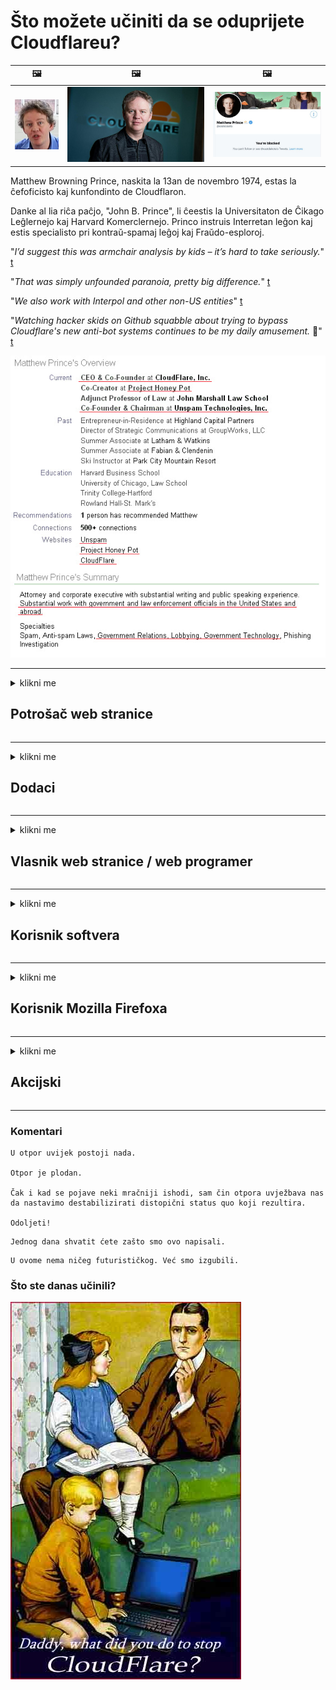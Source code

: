 # Što možete učiniti da se oduprijete Cloudflareu?

| 🖼 | 🖼 | 🖼 |
| --- | --- | --- |
| ![](../image/matthew_prince_teen.jpg) | ![](../image/matthew_prince.jpg) | ![](../image/blockedbymatthewprince.jpg) |


Matthew Browning Prince, naskita la 13an de novembro 1974, estas la ĉefoficisto kaj kunfondinto de Cloudflaron.

Danke al lia riĉa paĉjo, "John B. Prince", li ĉeestis la Universitaton de Ĉikago Leĝlernejo kaj Harvard Komerclernejo.
Princo instruis Interretan leĝon kaj estis specialisto pri kontraŭ-spamaj leĝoj kaj Fraŭdo-esploroj.


"*I’d suggest this was armchair analysis by kids – it’s hard to take seriously.*" [t](https://www.theguardian.com/technology/2015/nov/19/cloudflare-accused-by-anonymous-helping-isis)

"*That was simply unfounded paranoia, pretty big difference.*"  [t](https://twitter.com/xxdesmus/status/992757936123359233)

"*We also work with Interpol and other non-US entities*" [t](https://twitter.com/eastdakota/status/1203028504184360960)

"*Watching hacker skids on Github squabble about trying to bypass Cloudflare's new anti-bot systems continues to be my daily amusement.* 🍿" [t](https://twitter.com/eastdakota/status/1273277839102656515)


![](../image/whoismp.jpg)

---


<details>
<summary>klikni me

## Potrošač web stranice
</summary>


- Ako web lokacija koja vam se sviđa koristi Cloudflare, recite im da ne koriste Cloudflare.
  - Kukanje na društvenim mrežama kao što su Facebook, Reddit, Twitter ili Mastodon nema razlike. [Akcije su glasnije od hashtagova.](https://twitter.com/phyzonloop/status/1274132092490862594)
  - Pokušajte kontaktirati vlasnika web stranice ako želite biti korisni.

[Rekao je Cloudflare](https://github.com/Eloston/ungoogled-chromium/issues/783):
```
Preporučujemo da se obratite administratorima za određene usluge ili web stranice s kojima nailazite i podijelite svoje iskustvo.
```

[Ako ga ne zatražite, vlasnik web mjesta nikad ne zna taj problem.](../PEOPLE.md)

![](../image/liberapay.jpg)

[Uspješan primjer](https://counterpartytalk.org/t/turn-off-cloudflare-on-counterparty-co-plz/164/5).<br>
Imaš problem? [Podignite svoj glas sada.](https://github.com/maraoz/maraoz.github.io/issues/1) Primjer u nastavku.

```
Vi samo pomažete korporativnoj cenzuri i masovnom nadzoru.
http://crimeflare.eu.org
```

```
Vaša se web stranica nalazi u privatnom ograđenom vrtu CloudFlare koji krši privatnost.
http://crimeflare.eu.org
```

- Odvojite malo vremena za čitanje pravila o privatnosti web mjesta.
  - ako je web mjesto iza Cloudflarea ili koristi usluge povezane s Cloudflareom.

Mora objasniti što je "Cloudflare" i zatražiti dopuštenje za dijeljenje vaših podataka s Cloudflareom. Ako to ne učine, rezultirat će povredom povjerenja i treba izbjegavati dotično web mjesto.

[Ovdje je prihvatljiv primjer politike privatnosti](https://archive.is/bDlTz) ("Subprocessors" > "Entity Name")

```
Pročitao sam vašu politiku privatnosti i ne mogu pronaći riječ Cloudflare.
Odbijam dijeliti podatke s vama ako nastavite slati moje podatke Cloudflareu.
http://crimeflare.eu.org
```

Ovo je primjer politike privatnosti koja nema riječ Cloudflare.
[Liberland Jobs](https://archive.is/daKIr) [privacy policy](https://docsend.com/view/feiwyte):

![](../image/cfwontobey.jpg)

Cloudflare imaju svoja pravila o privatnosti.
[Cloudflare voli doxxing ljude.](https://www.reddit.com/r/GamerGhazi/comments/2s64fe/be_wary_reporting_to_cloudflare/)

Evo dobrog primjera za obrazac za prijavu na web mjesto.
AFAIK, nula web stranica to radi. Hoćete li im vjerovati?

```
Klikom na „Prijavi se za XYZ“ pristajete na naše uvjete pružanja usluge i izjavu o privatnosti.
Također se slažete s dijeljenjem svojih podataka s Cloudflareom, a također se slažete i s izjavom o privatnosti Cloudflarea.
Ako Cloudflare procuri vaše podatke ili vam ne dopusti povezivanje s našim poslužiteljima, nismo mi krivi. [*]

[ Prijavite se ] [ ne slažem se ]
```
[*] [PEOPLE.md](../PEOPLE.md)


- Pokušajte ne koristiti njihovu uslugu. Sjetite se da vas promatra Cloudflare.
  - ["I'm in your TLS, sniffin' your passworz"](../image/iminurtls.jpg)

- Potražite drugu web stranicu. Na internetu postoje alternative i mogućnosti!

- Uvjerite svoje prijatelje da svakodnevno koriste Tor.
  - Anonimnost bi trebala biti standard otvorenog interneta!
  - [Imajte na umu da projekt Tor ne voli ovaj projekt.](../HISTORY.md)

</details>

------

<details>
<summary>klikni me

## Dodaci
</summary>

- Ako je vaš preglednik Firefox, Tor Browser ili Ungoogled Chromium, upotrijebite jedan od ovih dodataka u nastavku.
  - Ako želite dodati drugi novi dodatak, prvo pitajte o tome.


| Ime | Programer | Podrška | Može blokirati | Može obavijestiti | Chrome |
| -------- | -------- | -------- | -------- | -------- | -------- |
| [Bloku Cloudflaron MITM-Atakon](../subfiles/about.bcma.md) | #Addon | [ ? ](http://crimeflare.eu.org/) | **Da**     | **Da**     |  **Da** |
| [Ĉu ligoj estas vundeblaj al MITM-atako?](../subfiles/about.ismm.md) | #Addon | [ ? ](http://crimeflare.eu.org/) | Ne     | **Da**     |  **Da** |
| [Ĉu ĉi tiuj ligoj blokos Tor-uzanton?](../subfiles/about.isat.md) | #Addon | [ ? ](http://crimeflare.eu.org/) | Ne     | **Da**     |  **Da** |
| [Block Cloudflare MITM Attack](https://trac.torproject.org/projects/tor/attachment/ticket/24351/block_cloudflare_mitm_attack-1.0.14.1-an%2Bfx.xpi)<br>[**DELETED BY TOR PROJECT**](../HISTORY.md) | nullius | [ ? ](../tool/block_cloudflare_mitm_fx), [Link](http://crimeflare.eu.org/) | **Da**     | **Da**     |  Ne |
| [TPRB](http://34ahehcli3epmhbu2wbl6kw6zdfl74iyc4vg3ja4xwhhst332z3knkyd.onion/) | Sw | [ ? ](http://34ahehcli3epmhbu2wbl6kw6zdfl74iyc4vg3ja4xwhhst332z3knkyd.onion/) | **Da**     | **Da**     |  Ne |
| [Detect Cloudflare](https://addons.mozilla.org/en-US/firefox/addon/detect-cloudflare/) | Frank Otto | [ ? ](https://github.com/traktofon/cf-detect) | Ne     | **Da**     |  Ne |
| [True Sight](https://addons.mozilla.org/en-US/firefox/addon/detect-cloudflare-plus/) | claustromaniac | [ ? ](https://github.com/claustromaniac/detect-cloudflare-plus) | Ne     | **Da**     |  Ne |
| [Which Cloudflare datacenter am I visiting?](https://addons.mozilla.org/en-US/firefox/addon/cf-pop/) | 依云 | [ ? ](https://github.com/lilydjwg/cf-pop) | Ne     | **Da**     |  Ne |


- "Decentraleyes" mogu zaustaviti vezu s "CDNJS (Cloudflare)".
  - Sprječava velik broj zahtjeva da dođu do mreža i služi lokalnim datotekama kako bi web stranice spriječile lomljenje.
  - Odgovorio je programer: "[very concerning indeed](https://github.com/Synzvato/decentraleyes/issues/236#issuecomment-352049501)", "[widespread usage severely centralizes the web](https://github.com/Synzvato/decentraleyes/issues/251#issuecomment-366752049)"

- [Također možete ukloniti Cloudflare certifikat ili mu vjerovati iz svog Odjela za izdavanje certifikata (CA).](https://www.ssl.com/how-to/remove-root-certificate-firefox/)

</details>

------

<details>
<summary>klikni me

## Vlasnik web stranice / web programer
</summary>


![](../image/word_cloudflarefree.jpg)

- Nemojte koristiti Cloudflare rješenje, Razdoblje.
  - Možete i bolje od toga, zar ne? [Evo kako ukloniti pretplate, planove, domene ili račune na Cloudflare.](https://support.cloudflare.com/hc/en-us/articles/200167776-Removing-subscriptions-plans-domains-or-accounts)

| 🖼 | 🖼 |
| --- | --- |
| ![](../image/htmlalertcloudflare.jpg) | ![](../image/htmlalertcloudflare2.jpg) |

- Želite više kupaca? Znaš što ti je činiti. Savjet je "iznad crte".
  - [Pozdrav, napisali ste "Vašu privatnost shvaćamo ozbiljno", ali dobio sam poruku "Greška 403 Zabranjeni anonimni proxy nije dopušten".](https://it.slashdot.org/story/19/02/19/0033255/stop-saying-we-take-your-privacy-and-security-seriously) Zašto blokirate Tor ili VPN? A zašto blokirate privremene mailove?

![](../image/anonexist.jpg)

- Korištenje Cloudflarea povećat će šanse za prekid rada. Posjetitelji ne mogu pristupiti vašoj web stranici ako vam poslužitelj ne radi ili Cloudflare ne radi.
  - [Jeste li stvarno mislili da Cloudflare nikad neće pasti dolje?](https://www.ibtimes.com/cloudflare-down-not-working-sites-producing-504-gateway-timeout-errors-2618008) [Another](https://twitter.com/Jedduff/status/1097875615997399040) [sample](https://twitter.com/search?f=tweets&vertical=default&q=Cloudflare%20is%20having%20problems). [Need more](../PEOPLE.md)?

![](../image/cloudflareinternalerror.jpg)

- Korištenje Cloudflarea za proksiranje vaše "API usluge", "poslužitelja za ažuriranje softvera" ili "RSS feeda" naštetit će vašem kupcu. Kupac vas je nazvao i rekao "Ne mogu više koristiti vaš API", a vi nemate pojma što se događa. Cloudflare može tiho blokirati vašeg kupca. Mislite li da je to u redu?
  - Postoji mnogo mrežnih usluga za klijente RSS čitača i RSS čitača. Zašto objavljujete RSS feed ako ne dopuštate ljudima da se pretplate?

![](../image/rssfeedovercf.jpg)

- Trebate li HTTPS certifikat? Koristite "Let's Encrypt" ili ga jednostavno kupite od tvrtke CA.

- Trebate li DNS poslužitelj? Ne možete postaviti vlastiti poslužitelj? Što je s njima: [Hurricane Electric Free DNS](https://dns.he.net/), [Dyn.com](https://dyn.com/dns/), [1984 Hosting](https://www.1984hosting.com/), [Afraid.Org (Administrator je izbrisao vaš račun ako koristite TOR)](https://freedns.afraid.org/)
  - [Alternativoj al DNS](../subfiles/alternative.domaindns.md)

- Tražite uslugu hostinga? Samo besplatno? Što je s njima: [Onion Service](http://vww6ybal4bd7szmgncyruucpgfkqahzddi37ktceo3ah7ngmcopnpyyd.onion/en/security/network-security/tor/onionservices-best-practices), [Free Web Hosting Area](https://freewha.com/), [Autistici/Inventati Web Site Hosting](https://www.autinv5q6en4gpf4.onion/services/website), [Github Pages](https://pages.github.com/), [Surge](https://surge.sh/)
  - [Alternative Cloudflareu](../subfiles/alternative.cloudflare.md)

- Koristite li "cloudflare-ipfs.com"? [Znate li da je Cloudflare IPFS loš?](../PEOPLE.md)

- Instalirajte vatrozid web aplikacija, poput OWASP i Fail2Ban, na svoj poslužitelj i ispravno ga konfigurirajte.
  - Blokiranje Tor-a nije rješenje. Ne kažnjavajte sve samo zbog malih loših korisnika.

- Preusmjerite ili blokirajte korisnicima "Cloudflare Warp" pristup vašem web mjestu. I navedite razlog ako možete.

> IP popis: "[Trenutni rasponi IP-a Cloudflarea](cloudflare_inc/)"

> A: Samo ih blokiraj

```
server {
...
deny 173.245.48.0/20;
deny 103.21.244.0/22;
deny 103.22.200.0/22;
deny 103.31.4.0/22;
deny 141.101.64.0/18;
deny 108.162.192.0/18;
deny 190.93.240.0/20;
deny 188.114.96.0/20;
deny 197.234.240.0/22;
deny 198.41.128.0/17;
deny 162.158.0.0/15;
deny 104.16.0.0/12;
deny 172.64.0.0/13;
deny 131.0.72.0/22;
deny 2400:cb00::/32;
deny 2606:4700::/32;
deny 2803:f800::/32;
deny 2405:b500::/32;
deny 2405:8100::/32;
deny 2a06:98c0::/29;
deny 2c0f:f248::/32;
...
}
```

> B: Preusmjeravanje na stranicu upozorenja

```
http {
...
geo $iscf {
default 0;
173.245.48.0/20 1;
103.21.244.0/22 1;
103.22.200.0/22 1;
103.31.4.0/22 1;
141.101.64.0/18 1;
108.162.192.0/18 1;
190.93.240.0/20 1;
188.114.96.0/20 1;
197.234.240.0/22 1;
198.41.128.0/17 1;
162.158.0.0/15 1;
104.16.0.0/12 1;
172.64.0.0/13 1;
131.0.72.0/22 1;
2400:cb00::/32 1;
2606:4700::/32 1;
2803:f800::/32 1;
2405:b500::/32 1;
2405:8100::/32 1;
2a06:98c0::/29 1;
2c0f:f248::/32 1;
}
...
}

server {
...
if ($iscf) {rewrite ^ https://example.com/cfwsorry.php;}
...
}

<?php
header('HTTP/1.1 406 Not Acceptable');
echo <<<CLOUDFLARED
Thank you for visiting ourwebsite.com!<br />
We are sorry, but we can't serve you because your connection is being intercepted by Cloudflare.<br />
Please read http://crimeflare.eu.org for more information.<br />
CLOUDFLARED;
die();
```

- Ako vjerujete u slobodu i želite dobrodošlicu anonimnim korisnicima, postavite Tor Onion Service ili I2P insite.

- Zatražite savjet od ostalih dualnih operatora Clearnet / Tor i steknite anonimne prijatelje!

</details>

------

<details>
<summary>klikni me

## Korisnik softvera
</summary>


- Discord koristi CloudFlare. Alternative? Preporučujemo [**Briar** (Android)](https://f-droid.org/en/packages/org.briarproject.briar.android/), [Ricochet (PC)](https://ricochet.im/), [Tox + Tor (Android/PC)](https://tox.chat/download.html)
  - Briar uključuje Tor demon, tako da ne morate instalirati Orbot.
  - Programeri Qwtch, Open Privacy, izbrisali su projekt stop_cloudflare iz svoje git usluge bez najave.

- Ako koristite Debian GNU / Linux ili bilo koji drugi derivat, pretplatite se: [bug #831835](https://bugs.debian.org/cgi-bin/bugreport.cgi?bug=831835). A ako možete, pomozite provjeriti zakrpu i pomozite održavaču da donese pravi zaključak treba li je prihvatiti.

- Uvijek preporučite ove preglednike.

| Ime | Programer | Podrška | Komentar |
| -------- | -------- | -------- | -------- |
| [Ungoogled-Chromium](https://ungoogled-software.github.io/ungoogled-chromium-binaries/) | Eloston | [ ? ](https://github.com/Eloston/ungoogled-chromium) | PC (Win, Mac, Linux)  _!Tor_ |
| [Bromite](https://www.bromite.org/fdroid) | Bromite | [ ? ](https://github.com/bromite/bromite/issues) | Android  _!Tor_ |
| [Tor Browser](https://www.torproject.org/download/) | Tor Project | [ ? ](https://support.torproject.org/) | PC (Win, Mac, Linux)  _Tor_|
| [Tor Browser Android](https://www.torproject.org/download/) | Tor Project | [ ? ](https://support.torproject.org/) | Android  _Tor_|
| [Onion Browser](https://itunes.apple.com/us/app/onion-browser/id519296448?mt=8) | Mike Tigas | [ ? ](https://github.com/OnionBrowser/OnionBrowser/issues) | Apple iOS  _Tor_|
| [GNU/Icecat](https://www.gnu.org/software/gnuzilla/) | GNU | [ ? ](https://www.gnu.org/software/gnuzilla/) | PC (Linux) |
| [IceCatMobile](https://f-droid.org/en/packages/org.gnu.icecat/) | GNU | [ ? ](https://lists.gnu.org/mailman/listinfo/bug-gnuzilla) | Android |
| [Iridium Browser](https://iridiumbrowser.de/about/) | Iridium | [ ? ](https://github.com/iridium-browser/iridium-browser/) | PC (Win, Mac, Linux, OpenBSD) |


Privatnost drugog softvera je nesavršena. To ne znači da je preglednik Tor "savršen".
Na internetu i tehnologiji ne postoji 100% sigurno niti 100% privatno.

- Ne želite koristiti Tor? Možete koristiti bilo koji preglednik s Tor demonom.
  - [Imajte na umu da se projektu Tor ovo ne sviđa.](https://support.torproject.org/tbb/tbb-9/) Koristite Tor Browser ako ste u mogućnosti to učiniti.
- [Kako koristiti Chromium s Torom](../subfiles/chromium_tor.md)


Razgovarajmo o privatnosti drugog softvera.

- [Ako stvarno trebate koristiti Firefox, odaberite "Firefox ESR".](https://www.mozilla.org/en-US/firefox/organizations/)
  - [Firefox - špijunski nadzornik](https://spyware.neocities.org/articles/firefox.html)
  - [Firefox odbija slobodu govora, zabranjuje slobodu govora](https://web.archive.org/web/20200423010026/https://reclaimthenet.org/firefox-rejects-free-speech-bans-free-speech-commenting-plugin-dissenter-from-its-extensions-gallery/)
  - ["Više od 100 glasova za. Čini se kao da je tražiti od softverske tvrtke da se drži ... softvera ovih dana previše."](https://old.reddit.com/r/firefox/comments/gutdiw/weve_got_work_to_do_the_mozilla_blog/fslbbb6/)
  - [Uh, zašto mi Firefox prikazuje sponzorirane veze na mojoj URL traci?](https://www.reddit.com/r/firefox/comments/jybx2w/uh_why_is_firefox_showing_me_sponsored_links_in/)
  - [Mozilla - Utjelovljeni vrag](https://digdeeper.neocities.org/ghost/mozilla.html)

- [Zapamtite, Mozilla koristi uslugu Cloudflare.](https://www.robtex.com/dns-lookup/www.mozilla.org) [Oni također koriste Cloudflareovu DNS uslugu na svom proizvodu.](https://www.theregister.co.uk/2018/03/21/mozilla_testing_dns_encryption/)

- [Mozilla je službeno odbila ovu kartu.](https://bugzilla.mozilla.org/show_bug.cgi?id=1426618)

- [Firefox Focus je šala.](https://github.com/mozilla-mobile/focus-android/issues/1743) [Obećali su isključiti telemetriju, ali su je promijenili.](https://github.com/mozilla-mobile/focus-android/issues/4210)

- [Razvojni programer PaleMoon / Basilisk obožava Cloudflare.](https://github.com/mozilla-mobile/focus-android/issues/1743#issuecomment-345993097)
  - [Pale Moon Archive Server hakirao je i širio zlonamjerni softver 18 mjeseci](https://www.reddit.com/r/privacytoolsIO/comments/cc808y/pale_moons_archive_server_hacked_and_spread/)
  - Također mrzi korisnike Tora - "[Neka bude neprijateljski nastrojen prema Toru. Mislim da bi većina web lokacija trebala biti neprijateljski raspoložena prema Toru s obzirom na njegov izuzetno visok faktor zlouporabe.](https://github.com/yacy/yacy_search_server/issues/314#issuecomment-565932097)"

- [Waterfox ima ozbiljan problem "telefoniranja kod kuće"](https://spyware.neocities.org/articles/waterfox.html)

- [Google Chrome špijunski je softver.](https://www.gnu.org/proprietary/malware-google.en.html)
  - [Google profilira vašu aktivnost.](https://spyware.neocities.org/articles/chrome.html)

- [SRWare Iron uspostavlja previše kućnih veza s telefonima.](https://spyware.neocities.org/articles/iron.html) Također se povezuje s Google domenama.

- [Popis dopuštenih za hrabri preglednik Facebook / Twitter tragača.](https://www.bleepingcomputer.com/news/security/facebook-twitter-trackers-whitelisted-by-brave-browser/)
  - [Evo još problema.](https://spyware.neocities.org/articles/brave.html)
  - [binance pridruženi ID](https://twitter.com/cryptonator1337/status/1269594587716374528)

- [Microsoft Edge omogućuje Facebooku pokretanje Flash koda iza leđa korisnika.](https://www.zdnet.com/article/microsoft-edge-lets-facebook-run-flash-code-behind-users-backs/)

- [Vivaldi ne poštuje vašu privatnost.](https://spyware.neocities.org/articles/vivaldi.html)

- [Razina špijunskog softvera Opera: Izuzetno visoka](https://spyware.neocities.org/articles/opera.html)

- Apple iOS: [Uopće ne biste trebali koristiti iOS, uglavnom zato što je to zlonamjerni softver.](https://www.gnu.org/proprietary/malware-apple.html)

Stoga preporučujemo samo gornju tablicu. Ništa više.

</details>

------

<details>
<summary>klikni me

## Korisnik Mozilla Firefoxa
</summary>


- "Firefox Nightly" će slati informacije na razini otklanjanja pogrešaka na Mozilla poslužitelje bez metode odbijanja.
  - [Mozillini poslužitelji stvaraju Cloudflare](https://www.digwebinterface.com/?hostnames=www.mozilla.org%0D%0Amozilla.cloudflare-dns.com&type=&ns=resolver&useresolver=8.8.4.4&nameservers=)

- Moguće je zabraniti Firefoxu povezivanje s Mozilla poslužiteljima.
  - [Mozilin vodič za predloške politika](https://github.com/mozilla/policy-templates/blob/master/README.md)
  - Imajte na umu da bi ovaj trik mogao prestati raditi u kasnijoj verziji jer Mozilla voli da se stavi na bijelu listu.
  - Upotrijebite vatrozid i DNS filtar da biste ih u potpunosti blokirali.

"`/distribution/policies.json`"

>     "WebsiteFilter": {
> 		"Block": [
> 		"*://*.mozilla.com/*",
> 		"*://*.mozilla.net/*",
> 		"*://*.mozilla.org/*",
> 		"*://webcompat.com/*",
> 		"*://*.firefox.com/*",
> 		"*://*.thunderbird.net/*",
> 		"*://*.cloudflare.com/*"
> 		]
>     },


- ~~Prijavite grešku na mozillinom tragaču, govoreći im da ne koriste Cloudflare.~~ Bilo je izvještaja o bugovima na bugzilli. Mnogi su ljudi objavili svoju zabrinutost, no administrator je pogrešku sakrio 2018. godine.

- DoH možete onemogućiti u Firefoxu.
  - [Promijenite zadani DNS davatelj usluge firefox](../subfiles/change-firefox-dns.md)

![](../image/firefoxdns.jpg)

- [Ako želite koristiti DNS koji nije ISP, razmislite o upotrebi OpenNIC Tier2 DNS usluge ili bilo koje DNS usluge koja nije u Cloudflareu.](https://wiki.opennic.org/start)
![](../image/opennic.jpg)
  - Blokirajte Cloudflare s DNS-om. [Crimeflare DNS](../subfiles/service.publicdns.md)

- Tor možete koristiti kao DNS rješivač. [Ako niste stručnjak za Tor, postavite pitanje ovdje.](https://tor.stackexchange.com/)

> **Kako?**
> 1. Preuzmite Tor i instalirajte ga na svoje računalo.
> 2. Dodajte ovaj redak u datoteku "torrc".
> DNSPort 127.0.0.1:53
> 3. Ponovo pokrenite Tor.
> 4. Postavite DNS poslužitelj na računalu na "127.0.0.1".

</details>

------

<details>
<summary>klikni me

## Akcijski
</summary>


- Recite drugima oko sebe o opasnostima Cloudflarea.

- [Pomozite poboljšati ovo spremište.](http://crimeflare.eu.org)
  - I popisi, argumenti protiv i detalji.

- [Dokumentirajte i javno objavite gdje stvari krenu po zlu s Cloudflareom (i sličnim tvrtkama), obavezno spomenite ovo spremište kad to učinite](http://crimeflare.eu.org) :)

- Privucite više ljudi koji koriste Tor prema zadanim postavkama kako bi mogli doživjeti web iz perspektive različitih dijelova svijeta.

- Pokrenite grupe na društvenim mrežama i u mesnom prostoru posvećene oslobađanju svijeta od Cloudflarea.

- Gdje je to potrebno, povežite se s tim skupinama u ovom spremištu - ovo može biti mjesto za koordinaciju zajedničkog rada kao grupe.

- [Osnujte kooperaciju koja može pružiti značajnu nekorporacijsku alternativu Cloudflareu.](../subfiles/alternative.cloudflare.md)

- Obavijestite nas o svim alternativama kako bismo barem pružili višeslojnu obranu od Cloudflarea.

- Ako ste korisnik Cloudflarea, postavite postavke privatnosti i pričekajte da ih prekrši.
  - [Zatim ih podnesite pod optužbu protiv neželjene pošte / kršenja privatnosti.](https://twitter.com/thexpaw/status/1108424723233419264)

- Ako se nalazite u Sjedinjenim Američkim Državama, a dotična web stranica je banka ili računovođa, pokušajte izvršiti pravni pritisak prema Zakonu Gramm – Leach – Bliley ili Zakonu o Amerikancima s promjenjivim sposobnostima i prijavite nam dokle stižete .

- Ako je web mjesto vladino, pokušajte izvršiti pravni pritisak prema 1. amandmanu američkog ustava.

- Ako ste državljanin EU, obratite se web mjestu kako biste poslali svoje osobne podatke prema Općoj uredbi o zaštiti podataka. Ako vam odbiju dati vaše podatke, to predstavlja kršenje zakona.

- Za tvrtke koje tvrde da nude usluge na svojoj web stranici, pokušajte ih prijaviti kao "lažno oglašavanje" organizacijama za zaštitu potrošača i BBB-u. Web stranice Cloudflare poslužuju Cloudflare poslužitelji.

- [ITU sugerira u američkom kontekstu da Cloudflare počinje dobivati ​​dovoljno velik da bi se na njih mogao srušiti antitrustovski zakon.](https://www.itu.int/en/ITU-T/Workshops-and-Seminars/20181218/Documents/Geoff_Huston_Presentation.pdf)

- Zamišljeno je da bi GNU GPL verzija 4 mogla sadržavati odredbu protiv spremanja izvornog koda iza takve usluge, zahtijevajući za sve GPLv4 i kasnije programe da je barem izvornom kodu dostupan putem medija koji ne diskriminira Tor korisnike.

- [Se vi uzas Mastodon bonvolu sekvi la konton Mitigator](../subfiles/service.altlink.md).

</details>

------

### Komentari

```
U otpor uvijek postoji nada.

Otpor je plodan.

Čak i kad se pojave neki mračniji ishodi, sam čin otpora uvježbava nas da nastavimo destabilizirati distopični status quo koji rezultira.

Odoljeti!
```

```
Jednog dana shvatit ćete zašto smo ovo napisali.
```

```
U ovome nema ničeg futurističkog. Već smo izgubili.
```

### Što ste danas učinili?


![](../image/stopcf.jpg)

